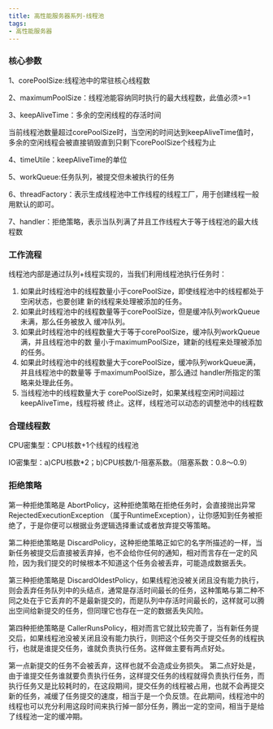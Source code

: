 ```yaml
---
title: 高性能服务器系列-线程池
tags: 
- 高性能服务器
---
```


### 核心参数

1、corePoolSize:线程池中的常驻核心线程数

2、maximumPoolSize：线程池能容纳同时执行的最大线程数，此值必须>=1

3、keepAliveTime：多余的空闲线程的存活时间

当前线程池数量超过corePoolSize时，当空闲的时间达到keepAliveTime值时，多余的空闲线程会被直接销毁直到只剩下corePoolSize个线程为止

4、timeUtile：keepAliveTime的单位

5、workQueue:任务队列，被提交但未被执行的任务

6、threadFactory：表示生成线程池中工作线程的线程工厂，用于创建线程一般用默认的即可。

7、handler：拒绝策略，表示当队列满了并且工作线程大于等于线程池的最大线程数


### 工作流程

线程池内部是通过队列+线程实现的，当我们利⽤线程池执⾏任务时：
1. 如果此时线程池中的线程数量⼩于corePoolSize，即使线程池中的线程都处于空闲状态，也要创建
新的线程来处理被添加的任务。
2. 如果此时线程池中的线程数量等于corePoolSize，但是缓冲队列workQueue未满，那么任务被放⼊
缓冲队列。
3. 如果此时线程池中的线程数量⼤于等于corePoolSize，缓冲队列workQueue满，并且线程池中的数
量⼩于maximumPoolSize，建新的线程来处理被添加的任务。
4. 如果此时线程池中的线程数量⼤于corePoolSize，缓冲队列workQueue满，并且线程池中的数量等
于maximumPoolSize，那么通过 handler所指定的策略来处理此任务。
5. 当线程池中的线程数量⼤于 corePoolSize时，如果某线程空闲时间超过keepAliveTime，线程将被
终⽌。这样，线程池可以动态的调整池中的线程数


### 合理线程数

CPU密集型：CPU核数+1个线程的线程池

IO密集型：a)CPU核数*2；b)CPU核数/1-阻塞系数。（阻塞系数：0.8～0.9）

### 拒绝策略

第一种拒绝策略是 AbortPolicy，这种拒绝策略在拒绝任务时，会直接抛出异常 RejectedExecutionException （属于RuntimeException），让你感知到任务被拒绝了，于是你便可以根据业务逻辑选择重试或者放弃提交等策略。

第二种拒绝策略是 DiscardPolicy，这种拒绝策略正如它的名字所描述的一样，当新任务被提交后直接被丢弃掉，也不会给你任何的通知，相对而言存在一定的风险，因为我们提交的时候根本不知道这个任务会被丢弃，可能造成数据丢失。

第三种拒绝策略是 DiscardOldestPolicy，如果线程池没被关闭且没有能力执行，则会丢弃任务队列中的头结点，通常是存活时间最长的任务，这种策略与第二种不同之处在于它丢弃的不是最新提交的，而是队列中存活时间最长的，这样就可以腾出空间给新提交的任务，但同理它也存在一定的数据丢失风险。

第四种拒绝策略是 CallerRunsPolicy，相对而言它就比较完善了，当有新任务提交后，如果线程池没被关闭且没有能力执行，则把这个任务交于提交任务的线程执行，也就是谁提交任务，谁就负责执行任务。这样做主要有两点好处。

第一点新提交的任务不会被丢弃，这样也就不会造成业务损失。
第二点好处是，由于谁提交任务谁就要负责执行任务，这样提交任务的线程就得负责执行任务，而执行任务又是比较耗时的，在这段期间，提交任务的线程被占用，也就不会再提交新的任务，减缓了任务提交的速度，相当于是一个负反馈。在此期间，线程池中的线程也可以充分利用这段时间来执行掉一部分任务，腾出一定的空间，相当于是给了线程池一定的缓冲期。
 
 